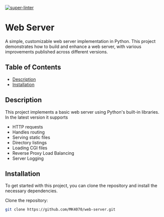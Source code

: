 [![super-linter](https://github.com/MK4070/web-server/actions/workflows/super_linter.yml/badge.svg)](https://github.com/MK4070/web-server/actions/workflows/super_linter.yml)
# Web Server

A simple, customizable web server implementation in Python. This project demonstrates how to build and enhance a web server, with various improvements published across different versions.

## Table of Contents

- [Description](#description)
- [Installation](#installation)

## Description

This project implements a basic web server using Python's built-in libraries. In the latest version it supports 
- HTTP requests
- Handles routing
- Serving static files
- Directory listings
- Loading CGI files
- Reverse Proxy Load Balancing
- Server Logging

## Installation

To get started with this project, you can clone the repository and install the necessary dependencies.

Clone the repository:
   ```bash
   git clone https://github.com/MK4070/web-server.git
   ```
